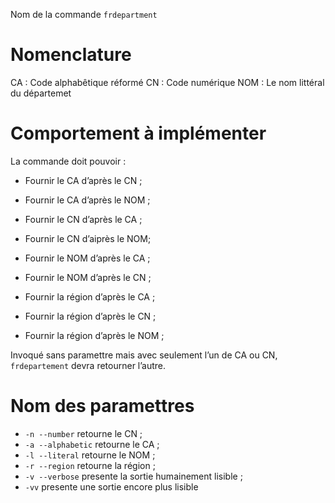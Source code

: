 Nom de la commande `frdepartment`

# Nomenclature
CA	: Code alphabêtique réformé
CN	: Code numérique
NOM	: Le nom littéral du départemet

# Comportement à implémenter
La commande doit pouvoir :
* Fournir le CA d’après le CN ;
* Fournir le CA d’après le NOM ;

* Fournir le CN d’après le CA ;
* Fournir le CN d’aiprès le NOM;

* Fournir le NOM d’après le CA ;
* Fournir le NOM d’après le CN ;

* Fournir la région d’après le CA ;
* Fournir la région d’après le CN ;
* Fournir la région d’après le NOM ;

Invoqué sans paramettre mais avec seulement l’un de CA ou CN, `frdepartement` devra retourner l’autre.

# Nom des paramettres

* `-n --number`     retourne le CN ;
* `-a --alphabetic` retourne le CA ;
* `-l --literal`    retourne le NOM ;
* `-r --region`     retourne la région ;
* `-v --verbose`    presente la sortie humainement lisible ;
* `-vv`             presente une sortie encore plus lisible



